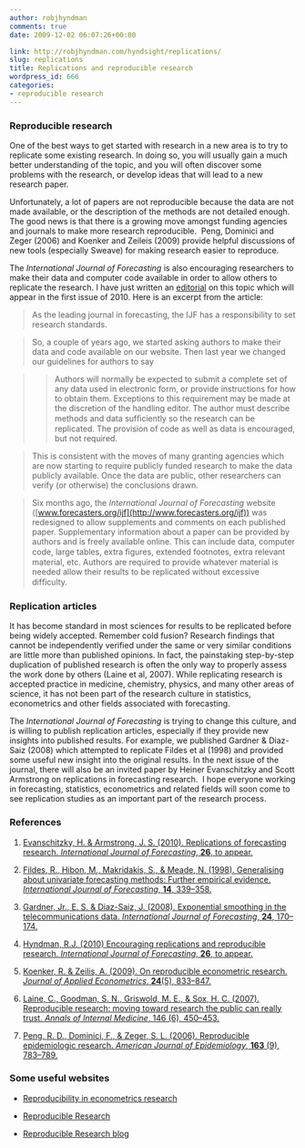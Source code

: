 ```yaml
---
author: robjhyndman
comments: true
date: 2009-12-02 06:07:26+00:00

link: http://robjhyndman.com/hyndsight/replications/
slug: replications
title: Replications and reproducible research
wordpress_id: 666
categories:
- reproducible research
---
```


### Reproducible research



One of the best ways to get started with research in a new area is to try to replicate some existing research. In doing so, you will usually gain a much better understanding of the topic, and you will often discover some problems with the research, or develop ideas that will lead to a new research paper.

Unfortunately, a lot of papers are not reproducible because the data are not made available, or the description of the methods are not detailed enough. The good news is that there is a growing move amongst funding agencies and journals to make more research reproducible.  Peng, Dominici and Zeger (2006) and Koenker and Zeileis (2009) provide helpful discussions of new tools (especially Sweave) for making research easier to reproduce.

The _International Journal of Forecasting_ is also encouraging researchers to make their data and computer code available in order to allow others to replicate the research. I have just written an [editorial](http://robjhyndman.com/editorials/replication) on this topic which will appear in the first issue of 2010. Here is an excerpt from the article:


>As the leading journal in forecasting, the IJF has a responsibility to set research standards.

>So, a couple of years ago, we started asking authors to make their data and code available on our website. Then last year we changed our guidelines for authors to say

>>Authors will normally be expected to submit a complete set of any data used in electronic form, or provide instructions for how to obtain them. Exceptions to this requirement may be made at the discretion of the handling editor. The author must describe methods and data sufﬁciently so the research can be replicated. The
provision of code as well as data is encouraged, but not required.

>This is consistent with the moves of many granting agencies which are now starting to require publicly funded research to make the data publicly available. Once the data are public, other researchers can verify (or otherwise) the conclusions drawn.

>Six months ago, the _International Journal of Forecasting_ website ([www.forecasters.org/ijf](http://www.forecasters.org/ijf)) was redesigned to allow supplements and comments on each published paper. Supplementary information about a paper can be provided by authors and is freely available online. This can include data, computer code, large tables, extra ﬁgures, extended footnotes, extra relevant material, etc. Authors are required to provide whatever material is needed allow their results to be replicated without excessive difﬁculty.





### Replication articles



It has become standard in most sciences for results to be replicated before being widely accepted. Remember cold fusion? Research findings that cannot be independently verified under the same or very similar conditions are little more than published opinions. In fact, the painstaking step-by-step duplication of published research is often the only way to properly assess the work done by others (Laine et al, 2007). While replicating research is accepted practice in medicine, chemistry, physics, and many other areas of science, it has not been part of the research culture in statistics, econometrics and other fields associated with forecasting.

The _International Journal of Forecasting_ is trying to change this culture, and is willing to publish replication articles, especially if they provide new insights into published results. For example, we published Gardner & Diaz-Saiz (2008) which attempted to replicate Fildes et al (1998) and provided some useful new insight into the original results. In the next issue of the journal, there will also be an invited paper by Heiner Evanschitzky and Scott Armstrong on replications in forecasting research.  I hope everyone working in forecasting, statistics, econometrics and related fields will soon come to see replication studies as an important part of the research process.



### References






    
  1. [Evanschitzky, H. & Armstrong, J. S. (2010). Replications of forecasting research. _International Journal of Forecasting_, **26**, to appear.](http://dx.doi.org/10.1016/j.ijforecast.2009.09.003)

    
  2. [Fildes, R., Hibon, M., Makridakis, S., & Meade, N. (1998). Generalising about univariate forecasting methods: Further empirical evidence. _International Journal of Forecasting_, **14**, 339–358.](http://dx.doi.org/10.1016/S0169-2070(98)00009-0)

    
  3. [Gardner, Jr., E. S. & Diaz-Saiz, J. (2008). Exponential smoothing in the telecommunications data. _International Journal of Forecasting_, **24**, 170–174.](http://dx.doi.org/10.1016/j.ijforecast.2007.05.002)

    
  4. [Hyndman, R.J. (2010) Encouraging replications and reproducible research. _International Journal of Forecasting_, **26**, to appear.](http://robjhyndman.com/editorials/replication)

    
  5. [Koenker, R. & Zeilis, A. (2009). On reproducible econometric research. _Journal of Applied Econometrics_, **24**(5), 833–847.](http://dx.doi.org/10.1002/jae.1083)

    
  6. [Laine, C., Goodman, S. N., Griswold, M. E., & Sox, H. C. (2007). Reproducible research: moving toward research the public can really trust. _Annals of Internal Medicine_, 146 (6), 450–453.](http://www.annals.org/content/146/6/450)

    
  7. [Peng, R. D., Dominici, F., & Zeger, S. L. (2006). Reproducible epidemiologic research. _American Journal of Epidemiology_, **163** (9), 783–789.](http://dx.doi.org/10.1093/aje/kwj093)





### Some useful websites






    
  * [Reproducibility in econometrics research](http://www.econ.uiuc.edu/~roger/repro.html)

    
  * [Reproducible Research](http://reproducibleresearch.net)

    
  * [Reproducible Research blog](http://www.reproducibleresearch.net/blog/)


